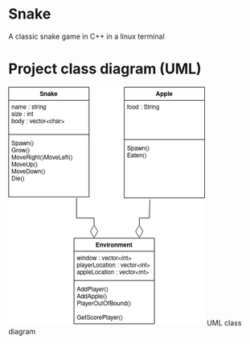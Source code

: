 # Snake
A classic snake game in C++ in a linux terminal

# Project class diagram (UML)
![alt text](https://github.com/greg-lee-surf/Snake/blob/main/ClassDiagram.png)
UML class diagram
